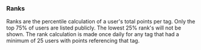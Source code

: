 ### Ranks

Ranks are the percentile calculation of a user's total points per tag. Only the top 75% of users are listed publicly. The lowest 25% rank's will not be shown. The rank calculation is made once daily for any tag that had a minimum of 25 users with points referencing that tag.